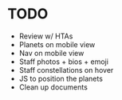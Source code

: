 # TODO
- Review w/ HTAs
- Planets on mobile view
- Nav on mobile view
- Staff photos + bios + emoji
- Staff constellations on hover
- JS to position the planets
- Clean up documents
